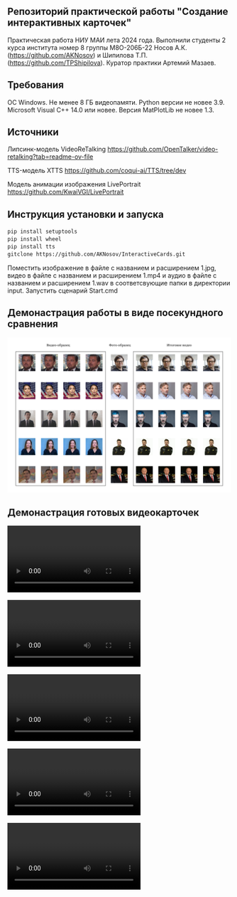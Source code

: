 ## Репозиторий практической работы "Создание интерактивных карточек"

Практическая работа НИУ МАИ лета 2024 года. Выполнили студенты 2 курса института номер 8 группы М8О-206Б-22 Носов А.К. (https://github.com/AKNosov) и Шипилова Т.П. (https://github.com/TPShipilova). Куратор практики Артемий Мазаев.

## Требования 

ОС Windows. Не менее 8 ГБ видеопамяти. Python версии не новее 3.9. Microsoft Visual C++ 14.0 или новее. Версия MatPlotLib не новее 1.3.

## Источники

Липсинк-модель VideoReTalking https://github.com/OpenTalker/video-retalking?tab=readme-ov-file

TTS-модель XTTS https://github.com/coqui-ai/TTS/tree/dev

Модель анимации изображения LivePortrait https://github.com/KwaiVGI/LivePortrait

## Инструкция установки и запуска

```bash
pip install setuptools 
pip install wheel
pip install tts
gitclone https://github.com/AKNosov/InteractiveCards.git
```

Поместить изображение в файле с названием и расширением 1.jpg, видео в файле с названием и расширением 1.mp4 и аудио в файле с названием и расширением 1.wav в соответсвующие папки в директории input. Запустить сценарий Start.cmd

## Демонастрация работы в виде посекундного сравнения

![alt text](https://github.com/AKNosov/InteractiveCards/blob/main/демонстрация%20работы.jpg)

## Демонастрация готовых видеокарточек

![video_1](https://github.com/AKNosov/InteractiveCards/blob/main/examples/1--2.mp4)

![video_2](https://github.com/AKNosov/InteractiveCards/blob/main/examples/1--3.mp4)

![video_3](https://github.com/AKNosov/InteractiveCards/blob/main/examples/1--4.mp4)

![video_4](https://github.com/AKNosov/InteractiveCards/blob/main/examples/1--5.mp4)

![video_5](https://github.com/AKNosov/InteractiveCards/blob/main/examples/1--6.mp4)
